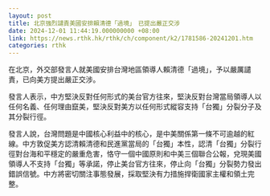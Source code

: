 ```yaml
---
layout: post
title: 北京強烈譴責美國安排賴清德「過境」　已提出嚴正交涉
date: 2024-12-01 11:44:19.000000000 +08:00
link: https://news.rthk.hk/rthk/ch/component/k2/1781586-20241201.htm
categories: rthk
---
```


在北京，外交部發言人就美國安排台灣地區領導人賴清德「過境」，予以嚴厲譴責，已向美方提出嚴正交涉。

發言人表示，中方堅決反對任何形式的美台官方往來，堅決反對台灣當局領導人以任何名義、任何理由竄美，堅決反對美方以任何形式縱容支持「台獨」分裂分子及其分裂行徑。 

發言人說，台灣問題是中國核心利益中的核心，是中美關係第一條不可逾越的紅線。中方敦促美方認清賴清德和民進黨當局的「台獨」本性，認清「台獨」分裂行徑對台海和平穩定的嚴重危害，恪守一個中國原則和中美三個聯合公報，兌現美國領導人不支持「台獨」等承諾，停止美台官方往來，停止向「台獨」分裂勢力發出錯誤信號。中方將密切關注事態發展，採取堅決有力措施捍衛國家主權和領土完整。

